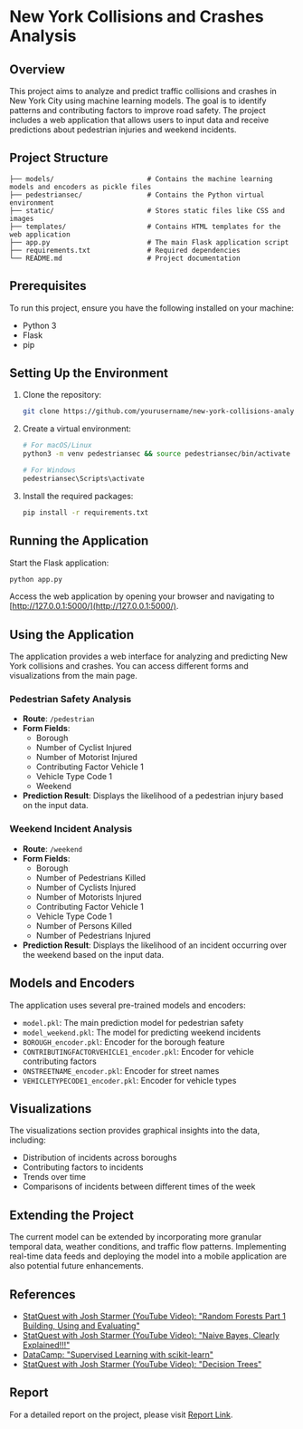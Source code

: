 
# New York Collisions and Crashes Analysis  

## Overview  
This project aims to analyze and predict traffic collisions and crashes in New York City using machine learning models. The goal is to identify patterns and contributing factors to improve road safety. The project includes a web application that allows users to input data and receive predictions about pedestrian injuries and weekend incidents.  

## Project Structure  
```
├── models/                       # Contains the machine learning models and encoders as pickle files  
├── pedestriansec/                # Contains the Python virtual environment  
├── static/                       # Stores static files like CSS and images  
├── templates/                    # Contains HTML templates for the web application  
├── app.py                        # The main Flask application script  
├── requirements.txt              # Required dependencies  
└── README.md                     # Project documentation  
```

## Prerequisites  
To run this project, ensure you have the following installed on your machine:  
- Python 3  
- Flask  
- pip  

## Setting Up the Environment  
1. Clone the repository:  
   ```bash  
   git clone https://github.com/yourusername/new-york-collisions-analysis.git && cd new-york-collisions-analysis  
   ```

2. Create a virtual environment:  
   ```bash  
   # For macOS/Linux  
   python3 -m venv pedestriansec && source pedestriansec/bin/activate  
   
   # For Windows  
   pedestriansec\Scripts\activate  
   ```

3. Install the required packages:  
   ```bash  
   pip install -r requirements.txt  
   ```

## Running the Application  
Start the Flask application:  
```bash  
python app.py  
```
Access the web application by opening your browser and navigating to [http://127.0.0.1:5000/](http://127.0.0.1:5000/).  

## Using the Application  
The application provides a web interface for analyzing and predicting New York collisions and crashes. You can access different forms and visualizations from the main page.

### Pedestrian Safety Analysis  
- **Route**: `/pedestrian`  
- **Form Fields**:  
  - Borough  
  - Number of Cyclist Injured  
  - Number of Motorist Injured  
  - Contributing Factor Vehicle 1  
  - Vehicle Type Code 1  
  - Weekend  
- **Prediction Result**: Displays the likelihood of a pedestrian injury based on the input data.

### Weekend Incident Analysis  
- **Route**: `/weekend`  
- **Form Fields**:  
  - Borough  
  - Number of Pedestrians Killed  
  - Number of Cyclists Injured  
  - Number of Motorists Injured  
  - Contributing Factor Vehicle 1  
  - Vehicle Type Code 1  
  - Number of Persons Killed  
  - Number of Pedestrians Injured  
- **Prediction Result**: Displays the likelihood of an incident occurring over the weekend based on the input data.

## Models and Encoders  
The application uses several pre-trained models and encoders:  
- `model.pkl`: The main prediction model for pedestrian safety  
- `model_weekend.pkl`: The model for predicting weekend incidents  
- `BOROUGH_encoder.pkl`: Encoder for the borough feature  
- `CONTRIBUTINGFACTORVEHICLE1_encoder.pkl`: Encoder for vehicle contributing factors  
- `ONSTREETNAME_encoder.pkl`: Encoder for street names  
- `VEHICLETYPECODE1_encoder.pkl`: Encoder for vehicle types  

## Visualizations  
The visualizations section provides graphical insights into the data, including:  
- Distribution of incidents across boroughs  
- Contributing factors to incidents  
- Trends over time  
- Comparisons of incidents between different times of the week  

## Extending the Project  
The current model can be extended by incorporating more granular temporal data, weather conditions, and traffic flow patterns. Implementing real-time data feeds and deploying the model into a mobile application are also potential future enhancements.  

## References  
- [StatQuest with Josh Starmer (YouTube Video): "Random Forests Part 1 Building, Using and Evaluating"](https://www.youtube.com/watch?v=J4v2vS6n7tI)  
- [StatQuest with Josh Starmer (YouTube Video): "Naive Bayes, Clearly Explained!!!"](https://www.youtube.com/watch?v=O2D3x8oV2uM)  
- [DataCamp: "Supervised Learning with scikit-learn"](https://www.datacamp.com/courses/supervised-learning-with-scikit-learn)  
- [StatQuest with Josh Starmer (YouTube Video): "Decision Trees"](https://www.youtube.com/watch?v=7VeUPuFGJ8I)  

## Report  
For a detailed report on the project, please visit [Report Link](./Report.pdf).  

